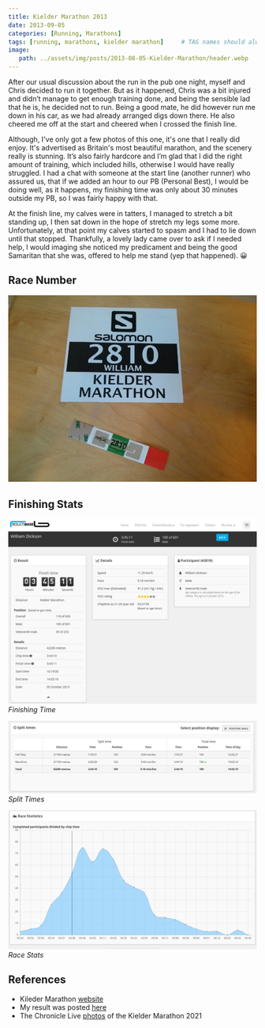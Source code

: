 ```yaml
---
title: Kielder Marathon 2013
date: 2013-09-05
categories: [Running, Marathons]
tags: [running, marathons, kielder marathon]     # TAG names should always be lowercase
image:
   path: ../assets/img/posts/2013-08-05-Kielder-Marathon/header.webp
---
```


After our usual discussion about the run in the pub one night, myself and Chris decided to run it together. But as it happened, Chris was a bit injured and didn’t manage to get enough training done, and being the sensible lad that he is, he decided not to run. Being a good mate, he did however run me down in his car, as we had already arranged digs down there. He also cheered me off at the start and cheered when I crossed the finish line.

Although, I've only got a few photos of this one, it's one that I really did enjoy. It's advertised as Britain's most beautiful marathon, and the scenery really is stunning. It’s also fairly hardcore and I’m glad that I did the right amount of training, which included hills, otherwise I would have really  struggled. I  had a chat with someone at the start line (another runner) who assured us, that if we added an hour to our PB (Personal Best), I would be doing well, as it happens, my finishing time was only about 30 minutes outside my PB, so I was fairly happy with that.

At the finish line, my calves were in tatters, I managed to stretch a bit standing up, I then sat down in the hope of stretch my legs some more. Unfortunately, at that point my calves started to spasm and I had to lie down until that stopped. Thankfully, a lovely lady came over to ask if I needed help, I would imaging she noticed my predicament and being the good Samaritan that she was, offered to help me stand (yep that happened). 😀

## Race Number

![Race Number](../assets/img/posts/2013-08-05-Kielder-Marathon/Race_Number.webp)

## Finishing Stats

![Finishing Time](../assets/img/posts/2013-08-05-Kielder-Marathon/Results1.webp)
_Finishing Time_

![Split Times ](../assets/img/posts/2013-08-05-Kielder-Marathon/Results2.webp)
_Split Times_

![Race Stats](../assets/img/posts/2013-08-05-Kielder-Marathon/Results3.webp)
_Race Stats_

## References

* Kileder Marathon [website](https://kieldermarathon.com/)
* My result was posted [here](https://resultsbase.net/event/1443/results/747676)
* The Chronicle Live [photos](https://www.chroniclelive.co.uk/news/north-east-news/gallery/kielder-marathon-2021-photos-northumberland-21749539) of the Kielder Marathon 2021
